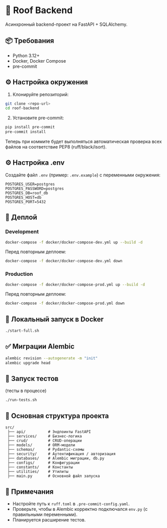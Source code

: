 # 🚀 Roof Backend

Асинхронный backend-проект на FastAPI + SQLAlchemy.

## 📦 Требования

- Python 3.12+
- Docker, Docker Compose
- pre-commit

## ⚙️ Настройка окружения

1. Клонируйте репозиторий:

```bash
git clone <repo-url>
cd roof-backend
```

2. Установите pre-commit:

```bash
pip install pre-commit
pre-commit install
```

Теперь при коммите будет выполняться автоматическая проверка всех файлов на соответствие PEP8 (ruff/black/isort).

## ⚙️ Настройка .env

Создайте файл `.env` (пример: `.env.example`) с переменными окружения:

```dotenv
POSTGRES_USER=postgres
POSTGRES_PASSWORD=postgres
POSTGRES_DB=roof_db
POSTGRES_HOST=db
POSTGRES_PORT=5432
```

## 🚀 Деплой

### Development

```bash
docker-compose -f docker/docker-compose-dev.yml up --build -d
```

Перед повторным деплоем:

```bash
docker-compose -f docker/docker-compose-dev.yml down
```

### Production

```bash
docker-compose -f docker/docker-compose-prod.yml up --build -d
```

Перед повторным деплоем:

```bash
docker-compose -f docker/docker-compose-prod.yml down
```

## 🐳 Локальный запуск в Docker

```bash
./start-full.sh
```

## ✅ Миграции Alembic

```bash
alembic revision --autogenerate -m "init"
alembic upgrade head
```

## 🧪 Запуск тестов

(тесты в процессе)

```bash
./run-tests.sh
```

## 📁 Основная структура проекта

```
src/
 ├── api/          # Эндпоинты FastAPI
 ├── services/     # Бизнес-логика
 ├── crud/         # CRUD-операции
 ├── models/       # ORM-модели
 ├── schemas/      # Pydantic-схемы
 ├── security/     # Аутентификация / авторизация
 ├── databases/    # Alembic миграции, db.py
 ├── configs/      # Конфигурации
 ├── constants/    # Константы
 ├── utilities/    # Утилиты
 ├── main.py       # Основной файл запуска
```

## 📝 Примечания

- Настройте путь к `ruff.toml` в `.pre-commit-config.yaml`.
- Проверьте, чтобы в Alembic корректно подключался `env.py` (с правильными переменными).
- Планируется расширение тестов.
